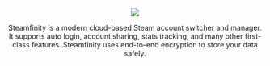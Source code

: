 <div align="center">
  <img src="https://user-images.githubusercontent.com/124832798/229578671-7b884053-f36d-4507-be4c-eb099eb95b46.svg">
  <p>Steamfinity is a modern cloud-based Steam account switcher and manager. It supports auto login, account sharing, stats tracking, and many other first-class features. Steamfinity uses end-to-end encryption to store your data safely.</p>
</div>
